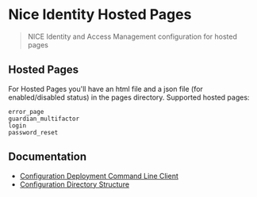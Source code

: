# Nice Identity Hosted Pages

> NICE Identity and Access Management configuration for hosted pages

## Hosted Pages
For Hosted Pages you'll have an html file and a json file (for enabled/disabled status) in the pages directory.
Supported hosted pages:

```
error_page
guardian_multifactor
login
password_reset
```

## Documentation
* [Configuration Deployment Command Line Client](https://auth0.com/docs/extensions/deploy-cli)
* [Configuration Directory Structure](https://auth0.com/docs/extensions/deploy-cli/guides/import-export-directory-structure)
